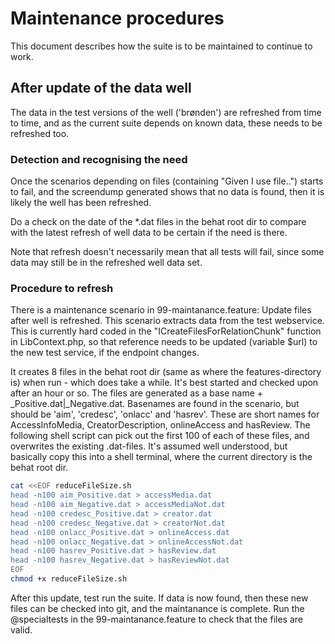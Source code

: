 # Maintenance procedures

This document describes how the suite is to be maintained to continue to work.

## After update of the data well

The data in the test versions of the well ('brønden') are refreshed from time
to time, and as the current suite depends on known data, these needs to be
refreshed too.

### Detection and recognising the need

Once the scenarios depending on files (containing "Given I use file..") 
starts to fail, and the screendump generated shows that no data is found,
then it is likely the well has been refreshed. 

Do a check on the date of the *.dat files in the behat root dir 
to compare with the latest refresh of well data to be certain if the need is there.

Note that refresh doesn't necessarily mean that all tests will fail, since
some data may still be in the refreshed well data set. 

### Procedure to refresh

There is a maintenance scenario in 99-maintanance.feature: Update files after well is refreshed.
This scenario extracts data from the test webservice. This is currently hard coded in the "ICreateFilesForRelationChunk" 
function in LibContext.php, so that reference needs to be updated (variable $url) to the new
test service, if the endpoint changes.

It creates 8 files in the behat root dir (same as where the features-directory is) when run - which does take a while. It's best started and checked upon after an hour or so.
The files are generated as a base name + _Positive.dat|_Negative.dat.
Basenames are found in the scenario, but should be 'aim', 'credesc', 'onlacc' and 'hasrev'. These are short names for AccessInfoMedia, CreatorDescription, onlineAccess and hasReview. 
The following shell script can pick out the first 100 of each of these files, and overwrites the existing .dat-files. It's assumed well understood, but basically copy this into a shell terminal, where the current directory is the behat root dir.

```sh
cat <<EOF reduceFileSize.sh
head -n100 aim_Positive.dat > accessMedia.dat
head -n100 aim_Negative.dat > accessMediaNot.dat
head -n100 credesc_Positive.dat > creator.dat
head -n100 credesc_Negative.dat > creatorNot.dat
head -n100 onlacc_Positive.dat > onlineAccess.dat
head -n100 onlacc_Negative.dat > onlineAccessNot.dat
head -n100 hasrev_Positive.dat > hasReview.dat
head -n100 hasrev_Negative.dat > hasReviewNot.dat
EOF
chmod +x reduceFileSize.sh
```



After this update, test run the suite. If data is now found, then these new files can be checked into git, and the maintanance is complete.
Run the @specialtests in the 99-maintanance.feature to check that the files are valid.
